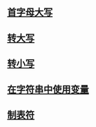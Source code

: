 ## [首字母大写](./title.py)

## [转大写](./upper.py)

## [转小写](./lower.py)

## [在字符串中使用变量](./f.py)

## [制表符](./tabs.py)
